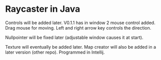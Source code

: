 # Raycaster in Java


Controls will be added later. V0.1.1 has in window 2 mouse control added. Drag mouse for moving. Left and right arrow key controls the direction.

Nullpointer will be fixed later (adjustable window causes it at start).

Texture will eventually be added later. Map creator will also be added in a later version (other repo).
Programmed in Intellij.
